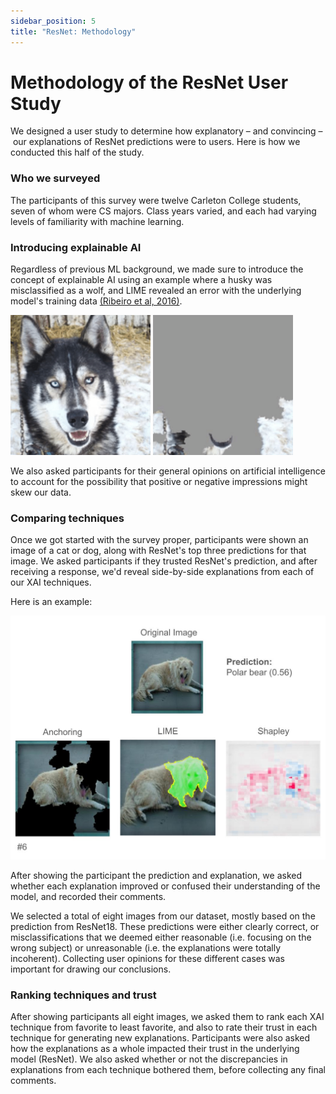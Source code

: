 ```yaml
---
sidebar_position: 5
title: "ResNet: Methodology"
---
```


# Methodology of the ResNet User Study
We designed a user study to determine how explanatory – and convincing – our explanations of ResNet predictions were to users. Here is how we conducted this half of the study.

### Who we surveyed

The participants of this survey were twelve Carleton College students, seven of whom were CS majors. Class years varied, and each had varying levels of familiarity with machine learning.

### Introducing explainable AI

Regardless of previous ML background, we made sure to introduce the concept of explainable AI using an example where a husky was misclassified as a wolf, and LIME revealed an error with the underlying model's training data [(Ribeiro et al, 2016)](https://arxiv.org/abs/1602.04938).

![Figure 1](/img/user_study/wolf-husky.png "An image of a husky predicted to be a wolf.")
![Figure 1](/img/user_study/wolf-husky-lime.png "The image put through LIME.")

We also asked participants for their general opinions on artificial intelligence to account for the possibility that positive or negative impressions might skew our data.

### Comparing techniques

Once we got started with the survey proper, participants were shown an image of a cat or dog, along with ResNet's top three predictions for that image. We asked participants if they trusted ResNet's prediction, and after receiving a response, we'd reveal side-by-side explanations from each of our XAI techniques.

Here is an example:

![Figure 2](/img/user_study/polar_bear-slide.jpg "An image of a dog, with explanations for why it was predicted as a polar bear.")

After showing the participant the prediction and explanation, we asked whether each explanation improved or confused their understanding of the model, and recorded their comments.

We selected a total of eight images from our dataset, mostly based on the prediction from ResNet18. These predictions were either clearly correct, or misclassifications that we deemed either reasonable (i.e. focusing on the wrong subject) or unreasonable (i.e. the explanations were totally incoherent). Collecting user opinions for these different cases was important for drawing our conclusions.

### Ranking techniques and trust

After showing participants all eight images, we asked them to rank each XAI technique from favorite to least favorite, and also to rate their trust in each technique for generating new explanations. Participants were also asked how the explanations as a whole impacted their trust in the underlying model (ResNet). We also asked whether or not the discrepancies in explanations from each technique bothered them, before collecting any final comments.
